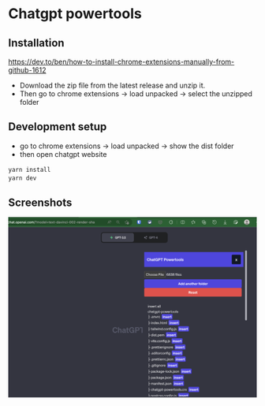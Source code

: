 # Chatgpt powertools

## Installation
https://dev.to/ben/how-to-install-chrome-extensions-manually-from-github-1612

- Download the zip file from the latest release and unzip it.
- Then go to chrome extensions -> load unpacked -> select the unzipped folder


## Development setup
- go to chrome extensions -> load unpacked -> show the dist folder
- then open chatgpt website
```bash
yarn install
yarn dev
```

## Screenshots
![screenshot](./screenshot.png)
